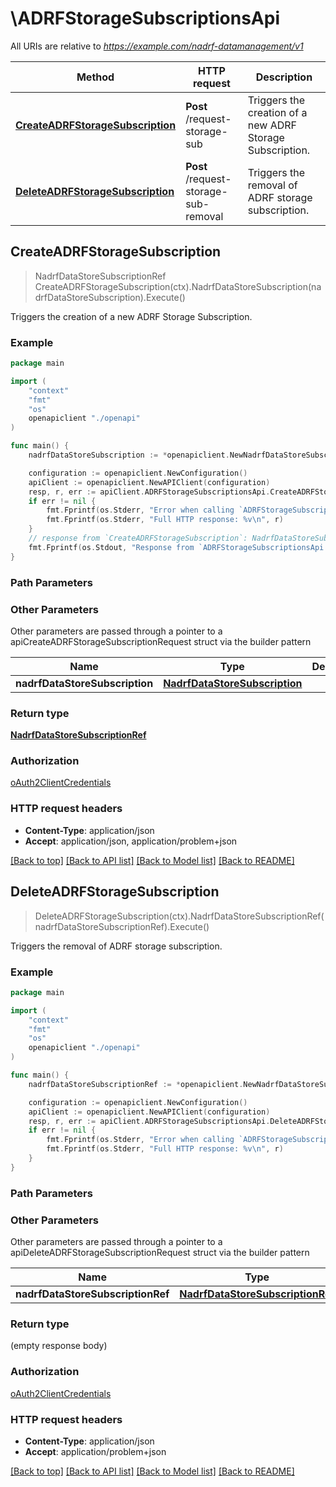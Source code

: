 # \ADRFStorageSubscriptionsApi

All URIs are relative to *https://example.com/nadrf-datamanagement/v1*

Method | HTTP request | Description
------------- | ------------- | -------------
[**CreateADRFStorageSubscription**](ADRFStorageSubscriptionsApi.md#CreateADRFStorageSubscription) | **Post** /request-storage-sub | Triggers the creation of a new ADRF Storage Subscription.
[**DeleteADRFStorageSubscription**](ADRFStorageSubscriptionsApi.md#DeleteADRFStorageSubscription) | **Post** /request-storage-sub-removal | Triggers the removal of ADRF storage subscription.



## CreateADRFStorageSubscription

> NadrfDataStoreSubscriptionRef CreateADRFStorageSubscription(ctx).NadrfDataStoreSubscription(nadrfDataStoreSubscription).Execute()

Triggers the creation of a new ADRF Storage Subscription.

### Example

```go
package main

import (
    "context"
    "fmt"
    "os"
    openapiclient "./openapi"
)

func main() {
    nadrfDataStoreSubscription := *openapiclient.NewNadrfDataStoreSubscription() // NadrfDataStoreSubscription | 

    configuration := openapiclient.NewConfiguration()
    apiClient := openapiclient.NewAPIClient(configuration)
    resp, r, err := apiClient.ADRFStorageSubscriptionsApi.CreateADRFStorageSubscription(context.Background()).NadrfDataStoreSubscription(nadrfDataStoreSubscription).Execute()
    if err != nil {
        fmt.Fprintf(os.Stderr, "Error when calling `ADRFStorageSubscriptionsApi.CreateADRFStorageSubscription``: %v\n", err)
        fmt.Fprintf(os.Stderr, "Full HTTP response: %v\n", r)
    }
    // response from `CreateADRFStorageSubscription`: NadrfDataStoreSubscriptionRef
    fmt.Fprintf(os.Stdout, "Response from `ADRFStorageSubscriptionsApi.CreateADRFStorageSubscription`: %v\n", resp)
}
```

### Path Parameters



### Other Parameters

Other parameters are passed through a pointer to a apiCreateADRFStorageSubscriptionRequest struct via the builder pattern


Name | Type | Description  | Notes
------------- | ------------- | ------------- | -------------
 **nadrfDataStoreSubscription** | [**NadrfDataStoreSubscription**](NadrfDataStoreSubscription.md) |  | 

### Return type

[**NadrfDataStoreSubscriptionRef**](NadrfDataStoreSubscriptionRef.md)

### Authorization

[oAuth2ClientCredentials](../README.md#oAuth2ClientCredentials)

### HTTP request headers

- **Content-Type**: application/json
- **Accept**: application/json, application/problem+json

[[Back to top]](#) [[Back to API list]](../README.md#documentation-for-api-endpoints)
[[Back to Model list]](../README.md#documentation-for-models)
[[Back to README]](../README.md)


## DeleteADRFStorageSubscription

> DeleteADRFStorageSubscription(ctx).NadrfDataStoreSubscriptionRef(nadrfDataStoreSubscriptionRef).Execute()

Triggers the removal of ADRF storage subscription.

### Example

```go
package main

import (
    "context"
    "fmt"
    "os"
    openapiclient "./openapi"
)

func main() {
    nadrfDataStoreSubscriptionRef := *openapiclient.NewNadrfDataStoreSubscriptionRef("TransRefId_example") // NadrfDataStoreSubscriptionRef | 

    configuration := openapiclient.NewConfiguration()
    apiClient := openapiclient.NewAPIClient(configuration)
    resp, r, err := apiClient.ADRFStorageSubscriptionsApi.DeleteADRFStorageSubscription(context.Background()).NadrfDataStoreSubscriptionRef(nadrfDataStoreSubscriptionRef).Execute()
    if err != nil {
        fmt.Fprintf(os.Stderr, "Error when calling `ADRFStorageSubscriptionsApi.DeleteADRFStorageSubscription``: %v\n", err)
        fmt.Fprintf(os.Stderr, "Full HTTP response: %v\n", r)
    }
}
```

### Path Parameters



### Other Parameters

Other parameters are passed through a pointer to a apiDeleteADRFStorageSubscriptionRequest struct via the builder pattern


Name | Type | Description  | Notes
------------- | ------------- | ------------- | -------------
 **nadrfDataStoreSubscriptionRef** | [**NadrfDataStoreSubscriptionRef**](NadrfDataStoreSubscriptionRef.md) |  | 

### Return type

 (empty response body)

### Authorization

[oAuth2ClientCredentials](../README.md#oAuth2ClientCredentials)

### HTTP request headers

- **Content-Type**: application/json
- **Accept**: application/problem+json

[[Back to top]](#) [[Back to API list]](../README.md#documentation-for-api-endpoints)
[[Back to Model list]](../README.md#documentation-for-models)
[[Back to README]](../README.md)

